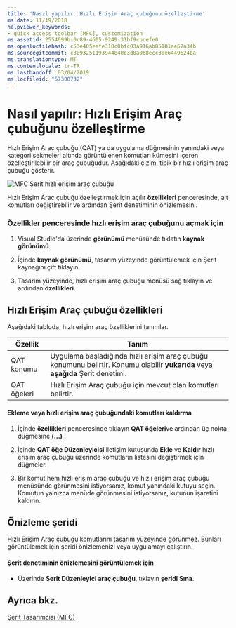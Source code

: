 ```yaml
---
title: 'Nasıl yapılır: Hızlı Erişim Araç çubuğunu özelleştirme'
ms.date: 11/19/2018
helpviewer_keywords:
- quick access toolbar [MFC], customization
ms.assetid: 2554099b-0c89-4605-9249-31bf9cbcefe0
ms.openlocfilehash: c53e405eafe310c0bfc03a916ab85181ae67a34b
ms.sourcegitcommit: c3093251193944840e3d0a068ecc30e6449624ba
ms.translationtype: MT
ms.contentlocale: tr-TR
ms.lasthandoff: 03/04/2019
ms.locfileid: "57300732"
---
```

# <a name="how-to-customize-the-quick-access-toolbar"></a>Nasıl yapılır: Hızlı Erişim Araç çubuğunu özelleştirme

Hızlı Erişim Araç çubuğu (QAT) ya da uygulama düğmesinin yanındaki veya kategori sekmeleri altında görüntülenen komutları kümesini içeren özelleştirilebilir bir araç çubuğudur. Aşağıdaki çizim, tipik bir hızlı erişim araç çubuğu gösterir.

![MFC Şerit hızlı erişim araç çubuğu](../mfc/media/quick_access_toolbar.png "MFC Şerit hızlı erişim araç çubuğu")

Hızlı Erişim Araç çubuğu özelleştirmek için açılır **özellikleri** penceresinde, alt komutları değiştirebilir ve ardından Şerit denetiminin önizlemesini.

### <a name="to-open-the-quick-access-toolbar-in-the-properties-window"></a>Özellikler penceresinde hızlı erişim araç çubuğunu açmak için

1. Visual Studio'da üzerinde **görünümü** menüsünde tıklatın **kaynak görünümü**.

1. İçinde **kaynak görünümü**, tasarım yüzeyinde görüntülemek için Şerit kaynağını çift tıklayın.

1. Tasarım yüzeyinde, hızlı erişim araç çubuğu menüsü sağ tıklayın ve ardından **özellikleri**.

## <a name="quick-access-toolbar-properties"></a>Hızlı Erişim Araç çubuğu özellikleri

Aşağıdaki tabloda, hızlı erişim araç özelliklerini tanımlar.

|Özellik|Tanım|
|--------------|----------------|
|QAT konumu|Uygulama başladığında hızlı erişim araç çubuğu konumunu belirtir. Konumu olabilir **yukarıda** veya **aşağıda** Şerit denetimi.|
|QAT öğeleri|Hızlı Erişim Araç çubuğu için mevcut olan komutları belirtir.|

#### <a name="to-add-or-remove-commands-on-the-quick-access-toolbar"></a>Ekleme veya hızlı erişim araç çubuğundaki komutları kaldırma

1. İçinde **özellikleri** penceresinde tıklayın **QAT öğeleri**ve ardından üç nokta düğmesine **(...)** .

1. İçinde **QAT öğe Düzenleyicisi** iletişim kutusunda **Ekle** ve **Kaldır** hızlı erişim araç çubuğu üzerinde komutların listesini değiştirmek için düğmeler.

1. Bir komut hem hızlı erişim araç çubuğu ve hızlı erişim araç çubuğu menüsünde görünmesini istiyorsanız, komut yanındaki kutuyu seçin. Komutun yalnızca menüde görünmesini istiyorsanız, kutunun işaretini kaldırın.

## <a name="previewing-the-ribbon"></a>Önizleme şeridi

Hızlı Erişim Araç çubuğu komutlarını tasarım yüzeyinde görünmez. Bunları görüntülemek için şeridi önizlemenizi veya uygulamayı çalıştırın.

#### <a name="to-preview-the-ribbon-control"></a>Şerit denetiminin önizlemesini görüntülemek için

- Üzerinde **Şerit Düzenleyici araç çubuğu**, tıklayın **şeridi Sına**.

## <a name="see-also"></a>Ayrıca bkz.

[Şerit Tasarımcısı (MFC)](../mfc/ribbon-designer-mfc.md)
